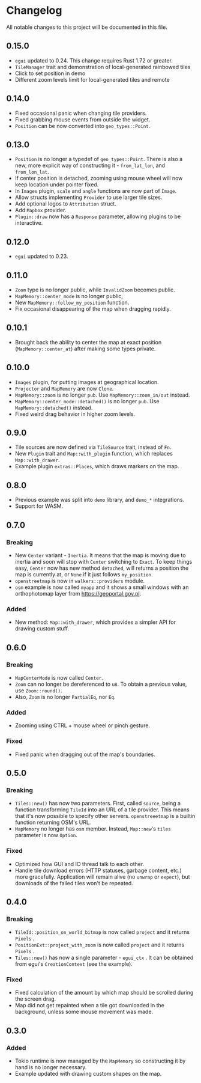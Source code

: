 # Changelog

All notable changes to this project will be documented in this file.

## 0.15.0

 * `egui` updated to 0.24. This change requires Rust 1.72 or greater.
 * `TileManager` trait and demonstration of local-generated rainbowed tiles
 * Click to set position in demo
 * Different zoom levels limit for local-generated tiles and remote

## 0.14.0

 * Fixed occasional panic when changing tile providers.
 * Fixed grabbing mouse events from outside the widget.
 * `Position` can be now converted into `geo_types::Point`.

## 0.13.0

 * `Position` is no longer a typedef of `geo_types::Point`. There is also a new, more explicit
   way of constructing it - `from_lat_lon`, and `from_lon_lat`.
 * If center position is detached, zooming using mouse wheel will now keep location under pointer
   fixed.
 * In `Images` plugin, `scale` and `angle` functions are now part of `Image`.
 * Allow structs implementing `Provider` to use larger tile sizes.
 * Add optional logos to `Attribution` struct.
 * Add `Mapbox` provider.
 * `Plugin::draw` now has a `Response` parameter, allowing plugins to be interactive.

## 0.12.0

 * `egui` updated to 0.23.

## 0.11.0

 * `Zoom` type is no longer public, while `InvalidZoom` becomes public.
 * `MapMemory::center_mode` is no longer public,
 * New `MapMemory::follow_my_position` function.
 * Fix occasional disappearing of the map when dragging rapidly.

## 0.10.1

 * Brought back the ability to center the map at exact position (`MapMemory::center_at`) after
   making some types private.

## 0.10.0

 * `Images` plugin, for putting images at geographical location.
 * `Projector` and `MapMemory` are now `Clone`.
 * `MapMemory::zoom` is no longer `pub`. Use `MapMemory::zoom_in/out` instead.
 * `MapMemory::center_mode::detached()` is no longer `pub`. Use `MapMemory::detached()` instead.
 * Fixed weird drag behavior in higher zoom levels.

## 0.9.0

 * Tile sources are now defined via `TileSource` trait, instead of `Fn`.
 * New `Plugin` trait and `Map::with_plugin` function, which replaces `Map::with_drawer`.
 * Example plugin `extras::Places`, which draws markers on the map.

## 0.8.0

 * Previous example was split into `demo` library, and `demo_*` integrations.
 * Support for WASM.

## 0.7.0

### Breaking

 * New `Center` variant - `Inertia`. It means that the map is moving due to inertia and
  soon will stop with `Center` switching to `Exact`. To keep things easy, `Center` now
  has new method `detached`, will returns a position the map is currently at, or `None`
  if it just follows `my_position`.
 * `openstreetmap` is now in `walkers::providers` module.
 * `osm` example is now called `myapp` and it shows a small windows with an orthophotomap
   layer from <https://geoportal.gov.pl>.

### Added

 * New method: `Map::with_drawer`, which provides a simpler API for drawing custom stuff.

## 0.6.0

### Breaking

 * `MapCenterMode` is now called `Center`.
 * `Zoom` can no longer be dereferenced to `u8`. To obtain a previous value, use `Zoom::round()`.
 * Also, `Zoom` is no longer `PartialEq`, nor `Eq`.

### Added

 * Zooming using CTRL + mouse wheel or pinch gesture.

### Fixed

 * Fixed panic when dragging out of the map's boundaries.

## 0.5.0

### Breaking

 * `Tiles::new()` has now two parameters. First, called `source`, being a function transforming
   `TileId` into an URL of a tile provider. This means that it's now possible to specify other
   servers. `openstreeetmap` is a builtin function returning OSM's URL.
 * `MapMemory` no longer has `osm` member. Instead, `Map::new`'s `tiles` parameter is now `Option`.

### Fixed

 * Optimized how GUI and IO thread talk to each other.
 * Handle tile download errors (HTTP statuses, garbage content, etc.) more gracefully. Application
   will remain alive (no `unwrap` or `expect`), but downloads of the failed tiles won't be repeated.

## 0.4.0

### Breaking

 * `TileId::position_on_world_bitmap` is now called `project` and it returns `Pixels` .
 * `PositionExt::project_with_zoom` is now called `project` and it returns `Pixels` .
 * `Tiles::new()` has now a single parameter - `egui_ctx` . It can be obtained from egui's
`CreationContext` (see the example).

### Fixed

 * Fixed calculation of the amount by which map should be scrolled during the screen drag.
 * Map did not get repainted when a tile got downloaded in the background, unless some mouse
   movement was made.

## 0.3.0

### Added

* Tokio runtime is now managed by the `MapMemory` so constructing it by hand is no longer necessary.
* Example updated with drawing custom shapes on the map.
